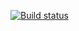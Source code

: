 [![Build status](https://ci.appveyor.com/api/projects/status/hl16h38eymlnkuwu?svg=true)](https://ci.appveyor.com/project/Alenovaalla/paterns1)